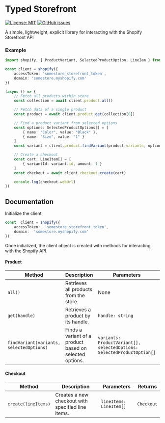 # Typed Storefront

[![License: MIT](https://img.shields.io/badge/License-MIT-yellow.svg)](https://opensource.org/licenses/MIT)
[![GitHub issues](https://img.shields.io/github/issues/0xalby/typed-shopify-storefront.svg)](https://github.com/0xalby/typed-shopify-storefront/issues)


A simple, lightweight, explicit library for interacting with the Shopify Storefront API

### Example

```typescript
import shopify, { ProductVariant, SelectedProductOption, LineIem } from 'typed-shopify-storefront'

const client = shopify({
    accessToken: 'somestore_storefront_token',
    domain: 'somestore.myshopify.com'
})

(async () => {
    // Fetch all products within store
    const collection = await client.product.all()

    // Fetch data of a single product
    const product = await client.product.get(collection[0])

    // Find a product variant from selected options
    const options: SelectedProductOptions[] = [
        { name: "Color", value: "Black" },
        { name: "Size", value: "1" }
    ]
    const variant = client.product.findVariant(product.variants, options)

    // Create a checkout
    const cart: LineItem[] = [
        { variantId: variant.id, amount: 1 }
    ]
    const checkout = await client.checkout.create(cart)

    console.log(checkout.webUrl)
})
```
## Documentation

Initialize the client
```typescript
const  client = shopify({
    accessToken:  'somestore_storefront_token',
    domain:  'somestore.myshopify.com'
})
```
Once initialized, the client object is created with methods for interacting with the Shopify API.

#### Product
| Method | Description | Parameters | Returns |
|--------|-------------|------------|---------|
| `all()` | Retrieves all products from the store. | None | `Collection` |
| `get(handle)` | Retrieves a product by its handle. | `handle: string` | `Product` |
| `findVariant(variants, selectedOptions)` | Finds a variant of a product based on selected options. | `variants: ProductVariant[], selectedOptions: SelectedProductOption[]` | `ProductVariant \| undefined` |

#### Checkout
| Method | Description | Parameters | Returns |
|--------|-------------|------------|---------|
| `create(lineItems)` | Creates a new checkout with specified line items. | `lineItems: LineItem[]` | `Checkout` |



